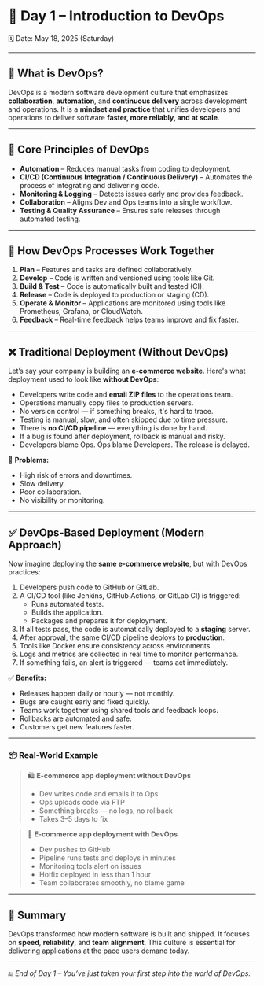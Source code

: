 # 📅 Day 1 – Introduction to DevOps  
🗓️ Date: May 18, 2025 (Saturday)

---

## 🔧 What is DevOps?

DevOps is a modern software development culture that emphasizes **collaboration**, **automation**, and **continuous delivery** across development and operations. It is a **mindset and practice** that unifies developers and operations to deliver software **faster, more reliably, and at scale**.

---

## 🌱 Core Principles of DevOps

- **Automation** – Reduces manual tasks from coding to deployment.
- **CI/CD (Continuous Integration / Continuous Delivery)** – Automates the process of integrating and delivering code.
- **Monitoring & Logging** – Detects issues early and provides feedback.
- **Collaboration** – Aligns Dev and Ops teams into a single workflow.
- **Testing & Quality Assurance** – Ensures safe releases through automated testing.

---

## 🔄 How DevOps Processes Work Together

1. **Plan** – Features and tasks are defined collaboratively.
2. **Develop** – Code is written and versioned using tools like Git.
3. **Build & Test** – Code is automatically built and tested (CI).
4. **Release** – Code is deployed to production or staging (CD).
5. **Operate & Monitor** – Applications are monitored using tools like Prometheus, Grafana, or CloudWatch.
6. **Feedback** – Real-time feedback helps teams improve and fix faster.

---

## ❌ Traditional Deployment (Without DevOps)

Let’s say your company is building an **e-commerce website**. Here's what deployment used to look like **without DevOps**:

- Developers write code and **email ZIP files** to the operations team.
- Operations manually copy files to production servers.
- No version control — if something breaks, it's hard to trace.
- Testing is manual, slow, and often skipped due to time pressure.
- There is **no CI/CD pipeline** — everything is done by hand.
- If a bug is found after deployment, rollback is manual and risky.
- Developers blame Ops. Ops blame Developers. The release is delayed.

🔴 **Problems:**
- High risk of errors and downtimes.
- Slow delivery.
- Poor collaboration.
- No visibility or monitoring.

---

## ✅ DevOps-Based Deployment (Modern Approach)

Now imagine deploying the **same e-commerce website**, but with DevOps practices:

1. Developers push code to GitHub or GitLab.
2. A CI/CD tool (like Jenkins, GitHub Actions, or GitLab CI) is triggered:
   - Runs automated tests.
   - Builds the application.
   - Packages and prepares it for deployment.
3. If all tests pass, the code is automatically deployed to a **staging** server.
4. After approval, the same CI/CD pipeline deploys to **production**.
5. Tools like Docker ensure consistency across environments.
6. Logs and metrics are collected in real time to monitor performance.
7. If something fails, an alert is triggered — teams act immediately.

✅ **Benefits:**
- Releases happen daily or hourly — not monthly.
- Bugs are caught early and fixed quickly.
- Teams work together using shared tools and feedback loops.
- Rollbacks are automated and safe.
- Customers get new features faster.

---

### 📦 Real-World Example

> 🛍️ **E-commerce app deployment without DevOps**  
> - Dev writes code and emails it to Ops  
> - Ops uploads code via FTP  
> - Something breaks — no logs, no rollback  
> - Takes 3–5 days to fix

> 🚀 **E-commerce app deployment with DevOps**  
> - Dev pushes to GitHub  
> - Pipeline runs tests and deploys in minutes  
> - Monitoring tools alert on issues  
> - Hotfix deployed in less than 1 hour  
> - Team collaborates smoothly, no blame game

---

## 🧭 Summary

DevOps transformed how modern software is built and shipped. It focuses on **speed**, **reliability**, and **team alignment**. This culture is essential for delivering applications at the pace users demand today.

---

🔚 *End of Day 1 – You’ve just taken your first step into the world of DevOps.*
